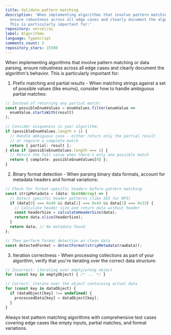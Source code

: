 ```yaml
---
title: Validate pattern matching
description: 'When implementing algorithms that involve pattern matching or data parsing,
  ensure robustness across all edge cases and clearly document the algorithm''s behavior.
  This is particularly important for:'
repository: vercel/ai
label: Algorithms
language: TypeScript
comments_count: 3
repository_stars: 15590
---
```


When implementing algorithms that involve pattern matching or data parsing, ensure robustness across all edge cases and clearly document the algorithm's behavior. This is particularly important for:

1. Prefix matching and partial results - When matching strings against a set of possible values (like enums), consider how to handle ambiguous partial matches:

```typescript
// Instead of returning any partial match:
const possibleEnumValues = enumValues.filter(enumValue =>
  enumValue.startsWith(result)
);

// Consider uniqueness in your algorithm:
if (possibleEnumValues.length > 1) {
  // Handle ambiguous case - either return only the partial result
  // or require a complete match
  return { partial: result };
} else if (possibleEnumValues.length === 1) {
  // Return the full value when there's only one possible match
  return { complete: possibleEnumValues[0] };
}
```

2. Binary format detection - When parsing binary data formats, account for metadata headers and format variations:

```typescript
// Check for format-specific headers before pattern matching
const stripMetadata = (data: Uint8Array) => {
  // Detect specific header patterns (like ID3 for MP3)
  if (data[0] === 0x49 && data[1] === 0x44 && data[2] === 0x33) {
    // Calculate header size and return data without header
    const headerSize = calculateHeaderSize(data);
    return data.slice(headerSize);
  }
  return data; // No metadata found
};

// Then perform format detection on clean data
const detectedFormat = detectFormat(stripMetadata(rawData));
```

3. Iteration correctness - When processing collections as part of your algorithm, verify that you're iterating over the correct data structure:

```typescript
// Incorrect: iterating over empty/wrong object
for (const key in emptyObject) { /* ... */ }

// Correct: iterate over the object containing actual data
for (const key in dataObject) {
  if (dataObject[key] !== undefined) {
    processedData[key] = dataObject[key];
  }
}
```

Always test pattern matching algorithms with comprehensive test cases covering edge cases like empty inputs, partial matches, and format variations.